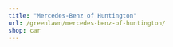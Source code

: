 ```yaml
---
title: "Mercedes-Benz of Huntington"
url: /greenlawn/mercedes-benz-of-huntington/
shop: car
---
```

